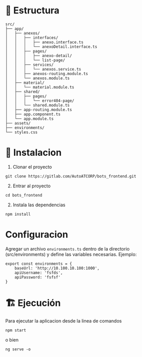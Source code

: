 

<h1> 🌟 Estructura </h1>

```
src/
├── app/
│   ├── anexos/                  
│   │   ├── interfaces/
│   │   │   ├── anexo.interface.ts
│   │   │   └── anexoDetail.interface.ts
│   │   ├── pages/
│   │   │   ├── anexo-detail/   
│   │   │   └── list-page/      
│   │   ├── services/
│   │   │   └── anexos.service.ts
│   │   ├── anexos-routing.module.ts
│   │   └── anexos.module.ts
│   ├── material/                
│   │   └── material.module.ts
│   ├── shared/                  
│   │   ├── pages/
│   │   │   └── error404-page/
│   │   └── shared.module.ts
│   ├── app-routing.module.ts
│   ├── app.component.ts
│   └── app.module.ts
├── assets/
├── environments/
└── styles.css

```





<h1> 🎨 Instalacion</h1>

1. Clonar el proyecto

```
git clone https://gitlab.com/AutoATCORP/bots_frontend.git

```
2. Entrar al proyecto

```
cd bots_frontend
```

2. Instala las dependencias 

 ```
 npm install
 
 ```
 <h1> Configuracion </h1>

 Agregar un archivo  ```environments.ts``` dentro de la directorio (src/environments) y define las variables necesarias. Ejemplo:

```
export const environments = {
    baseUrl: 'http://10.100.10.100:1000',
    apiUsername: 'fsfds',
    apiPassword: 'fsfsf'
}

```

<h1> 🏗 Ejecución</h1>
Para ejecutar la aplicacion desde la linea de comandos 

 ```
 npm start
 
 ``` 
 o bien
 
  ```
  ng serve -o
  
  ```

